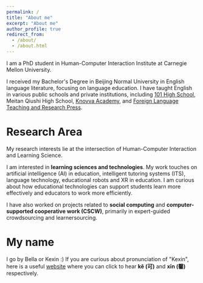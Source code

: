 ```yaml
---
permalink: /
title: "About me"
excerpt: "About me"
author_profile: true
redirect_from: 
  - /about/
  - /about.html
---
```

I am a PhD student in Human-Computer Interaction Institute at Carnegie Mellon University. 

I received my Bachelor's Degree in Beijing Normal University in English language literature, focusing on language education. I have taught English in various public schools and private institutions, including [101 High School](https://en.wikipedia.org/wiki/Beijing_101_Middle_School), Meitan Qiushi High School, [Knovva Academy](https://www.knovva.com), and [Foreign Language Teaching and Research Press](http://en.fltrp.com).
   
Research Area
===
   My research interests lie at the intersection of Human-Computer Interaction and Learning Science. 
   
   I am interested in **learning sciences and technologies**. My work touches on artificial intelligence (AI) in education, intelligent tutoring systems (ITS), language technology, educational robots and XR in education. 
   I am curious about how educational technologies can support students learn more effectively and educators to work more efficiently.  
  
   I have also worked on projects related to **social computing** and **computer-supported cooperative work (CSCW)**, primarily in expert-guided crowdsourcing and learnersourcing.

My name
===
I go by Bella or Kexin :) If you are curious about pronunciation of "Kexin", here is a useful [website](https://chinese.yabla.com/chinese-pinyin-chart.php) where you can click to hear **kě (可)** and **xīn (馨)** respectively.
